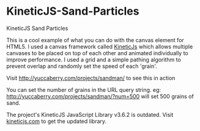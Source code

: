 KineticJS-Sand-Particles
========================

KineticJS Sand Particles

This is a cool example of what you can do with the canvas element for HTML5. I used a canvas framework called [KineticJs](http://kineticjs.com/) which allows multiple canvases to be placed on top of each other and animated individually to improve performance. I used a grid and a simple pathing algorithm to prevent overlap and randomly set the speed of each 'grain'.

Visit http://yuccaberry.com/projects/sandman/ to see this in action

You can set the number of grains in the URL query string. 
eg: http://yuccaberry.com/projects/sandman/?num=500 will set 500 grains of sand.

The project's KineticJS JavaScript Library v3.6.2 is outdated. Visit [kineticjs.com](http://kineticjs.com/) to get the updated library.
